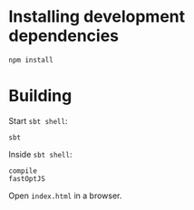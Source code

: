 # Installing development dependencies

```shell script
npm install
```

# Building
Start `sbt shell`:

```shell script
sbt
```

Inside `sbt shell`:
```sbtshell
compile
fastOptJS
```

Open `index.html` in a browser.
